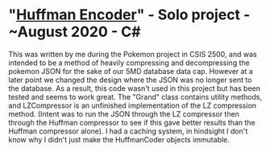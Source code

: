 # "[Huffman Encoder](https://github.com/TheUbMunster/portfolio-code-snippets/tree/main/Huffman%20Encoder)" - Solo project - ~August 2020 - C#
This was written by me during the Pokemon project in CSIS 2500, and was intended to be a method of heavily compressing and decompressing the pokemon JSON for the
sake of our 5MD database data cap. However at a later point we changed the design where the JSON was no longer sent to the database. As a result, this code wasn't
used in this project but has been tested and seems to work great. The "Grand" class contains utility methods, and LZCompressor is an unfinished implementation
of the LZ compression method. (Intent was to run the JSON through the LZ compressor then through the Huffman compressor to see if this gave better results than
the Huffman compressor alone). I had a caching system, in hindsight I don't know why I didn't just make the HuffmanCoder objects immutable.
